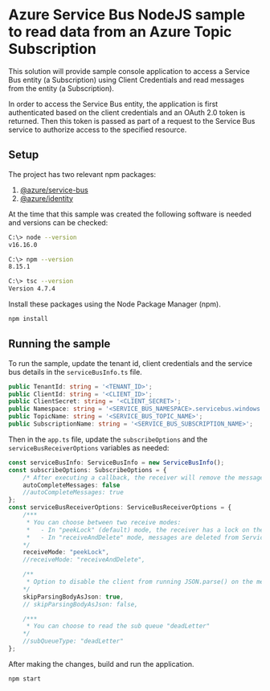 # Azure Service Bus NodeJS sample to read data from an Azure Topic Subscription

This solution will provide sample console application to access a Service Bus entity (a Subscription) using Client Credentials and read messages from the entity (a Subscription).

In order to access the Service Bus entity, the application is first authenticated based on the client credentials and an OAuth 2.0 token is returned. Then this token is passed as part of a request to the Service Bus service to authorize access to the specified resource.

## Setup

The project has two relevant npm packages:
1. [@azure/service-bus](https://www.npmjs.com/package/@azure/service-bus)
1. [@azure/identity](https://www.npmjs.com/package/@azure/identity)

At the time that this sample was created the following software is needed and versions can be checked:
```bash
C:\> node --version
v16.16.0

C:\> npm --version
8.15.1

C:\> tsc --version
Version 4.7.4
```

Install these packages using the Node Package Manager (npm).
```bash
npm install
```

## Running the sample

To run the sample, update the tenant id, client credentials and the service bus details in the `serviceBusInfo.ts` file.

```typescript
public TenantId: string = '<TENANT_ID>';
public ClientId: string = '<CLIENT_ID>';
public ClientSecret: string = '<CLIENT_SECRET>';
public Namespace: string = '<SERVICE_BUS_NAMESPACE>.servicebus.windows.net';
public TopicName: string = '<SERVICE_BUS_TOPIC_NAME>';
public SubscriptionName: string = '<SERVICE_BUS_SUBSCRIPTION_NAME>';
```

Then in the `app.ts` file, update the `subscribeOptions` and the `serviceBusReceiverOptions` variables as needed:
```typescript
const serviceBusInfo: ServiceBusInfo = new ServiceBusInfo();
const subscribeOptions: SubscribeOptions = {
    /* After executing a callback, the receiver will remove the message from the queue */
    autoCompleteMessages: false
    //autoCompleteMessages: true
};
const serviceBusReceiverOptions: ServiceBusReceiverOptions = {
    /***
     * You can choose between two receive modes:
     *   - In "peekLock" (default) mode, the receiver has a lock on the message for the duration specified on the queue.
     *   - In "receiveAndDelete" mode, messages are deleted from Service Bus as they are received.
    */
    receiveMode: "peekLock",
    //receiveMode: "receiveAndDelete",

    /**
     * Option to disable the client from running JSON.parse() on the message body when receiving the message.
    */
    skipParsingBodyAsJson: true,
    // skipParsingBodyAsJson: false,

    /***
     * You can choose to read the sub queue "deadLetter"
    */
    //subQueueType: "deadLetter"
};
```

After making the changes, build and run the application.
```bash
npm start
```
